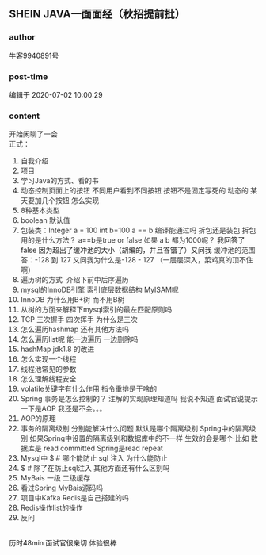 ## SHEIN JAVA一面面经（秋招提前批）
### author 
牛客9940891号
### post-time 

编辑于  2020-07-02 10:00:29
### content 
<div class="post-topic-des nc-post-content">
 <div>
  <span style="color: rgb(51,51,51);vertical-align: baseline;">
   开始闲聊了一会
  </span>
 </div>
 <div>
  <span style="color: rgb(51,51,51);vertical-align: baseline;">
   正式：
  </span>
 </div>
 <ol>
  <li>
   <span style="color: rgb(51,51,51);vertical-align: baseline;">
    自我介绍
   </span>
  </li>
  <li>
   <span style="color: rgb(51,51,51);vertical-align: baseline;">
    项目
   </span>
  </li>
  <li>
   <span style="color: rgb(51,51,51);vertical-align: baseline;">
    学习Java的方式、看的书
   </span>
  </li>
  <li>
   <span style="color: rgb(51,51,51);vertical-align: baseline;">
    动态控制页面上的按钮 不同用户看到不同按钮 按钮不是固定写死的 动态的 某天要加几个按钮 怎么实现
   </span>
  </li>
  <li>
   <span style="color: rgb(51,51,51);vertical-align: baseline;">
    8种基本类型
   </span>
  </li>
  <li>
   <span style="color: rgb(51,51,51);vertical-align: baseline;">
    boolean 默认值
   </span>
  </li>
  <li>
   <span style="color: rgb(51,51,51);vertical-align: baseline;">
    包装类：Integer a = 100 int b=100 a == b 编译能通过吗 拆包还是装包 拆包用的是什么方法？ a==b是true or false 如果 a b 都为1000呢？
   </span>
   我回答了false 因为超出了缓冲池的大小（胡编的，并且答错了）又问我
   <span style="color: rgb(51,51,51);">
   </span>
   <span style="color: rgb(51,51,51);">
    缓冲池的范围 答：-128 到 127 又问我为什么是-128 - 127 （一层层深入，菜鸡真的顶不住啊）
   </span>
  </li>
  <li>
   <span style="color: rgb(51,51,51);vertical-align: baseline;">
    遍历树的方式  介绍下前中后序遍历
   </span>
  </li>
  <li>
   <span style="color: rgb(51,51,51);vertical-align: baseline;">
    mysql的InnoDB引擎 索引底层数据结构 MyISAM呢
   </span>
  </li>
  <li>
   <span style="color: rgb(51,51,51);vertical-align: baseline;">
    InnoDB 为什么用B+树 而不用B树
   </span>
  </li>
  <li>
   <span style="color: rgb(51,51,51);vertical-align: baseline;">
    从树的方面来解释下mysql索引的最左匹配原则吗
   </span>
  </li>
  <li>
   <span style="color: rgb(51,51,51);vertical-align: baseline;">
    TCP 三次握手 四次挥手 为什么是三次
   </span>
  </li>
  <li>
   <span style="color: rgb(51,51,51);vertical-align: baseline;">
    怎么遍历hashmap 还有其他方法吗
   </span>
  </li>
  <li>
   <span style="color: rgb(51,51,51);vertical-align: baseline;">
    怎么遍历list呢 能一边遍历 一边删除吗
   </span>
  </li>
  <li>
   <span style="color: rgb(51,51,51);vertical-align: baseline;">
    hashMap jdk1.8 的改进
   </span>
  </li>
  <li>
   <span style="color: rgb(51,51,51);vertical-align: baseline;">
    怎么实现一个线程
   </span>
  </li>
  <li>
   <span style="color: rgb(51,51,51);vertical-align: baseline;">
    线程池常见的参数
   </span>
  </li>
  <li>
   <span style="color: rgb(51,51,51);vertical-align: baseline;">
    怎么理解线程安全
   </span>
  </li>
  <li>
   <span style="color: rgb(51,51,51);vertical-align: baseline;">
    volatile关键字有什么作用 指令重排是干啥的
   </span>
  </li>
  <li>
   <span style="color: rgb(51,51,51);vertical-align: baseline;">
    Spring 事务是怎么控制的？ 注解的实现原理知道吗 我说不知道 面试官说提示一下是AOP 我还是不会。。。
   </span>
  </li>
  <li>
   <span style="color: rgb(51,51,51);vertical-align: baseline;">
    AOP的原理
   </span>
  </li>
  <li>
   <span style="color: rgb(51,51,51);vertical-align: baseline;">
    事务的隔离级别 分别能解决什么问题 默认是哪个隔离级别
   </span>
   <span style="color: rgb(51,51,51);vertical-align: baseline;">
    Spring中的隔离级别
   </span>
   <span style="color: rgb(51,51,51);vertical-align: baseline;">
    如果Spring中设置的隔离级别和数据库中的不一样 生效的会是哪个 比如 数据库是 read committed Spring是read repeat
   </span>
  </li>
  <li>
   <span style="color: rgb(51,51,51);vertical-align: baseline;">
    Mysql中 $ # 哪个能防止 sql 注入 为什么能防止
   </span>
  </li>
  <li>
   <span style="color: rgb(51,51,51);vertical-align: baseline;">
    $ # 除了在防止sql注入 其他方面还有什么区别吗
   </span>
  </li>
  <li>
   <span style="color: rgb(51,51,51);vertical-align: baseline;">
    MyBais 一级 二级缓存
   </span>
  </li>
  <li>
   <span style="color: rgb(51,51,51);vertical-align: baseline;">
    看过Spring MyBais源码吗
   </span>
  </li>
  <li>
   <span style="color: rgb(51,51,51);vertical-align: baseline;">
    项目中Kafka Redis是自己搭建的吗
   </span>
  </li>
  <li>
   <span style="color: rgb(51,51,51);vertical-align: baseline;">
    Redis操作list的操作
   </span>
  </li>
  <li>
   <span style="color: rgb(51,51,51);vertical-align: baseline;">
    反问
   </span>
  </li>
 </ol>
 <div>
  <br/>
 </div>
 <div>
  历时48min 面试官很亲切 体验很棒
 </div>
 <span style="color: rgb(51,51,51);vertical-align: baseline;">
 </span>
 <p>
  <span style="color: rgb(51,51,51);vertical-align: baseline;">
  </span>
 </p>
 <p>
  <span style="color: rgb(51,51,51);vertical-align: baseline;">
  </span>
 </p>
 <p>
  <span style="color: rgb(51,51,51);vertical-align: baseline;">
  </span>
 </p>
 <p>
  <span style="color: rgb(51,51,51);vertical-align: baseline;">
  </span>
 </p>
 <p>
  <span style="color: rgb(51,51,51);vertical-align: baseline;">
  </span>
 </p>
 <p>
  <span style="color: rgb(51,51,51);vertical-align: baseline;">
  </span>
 </p>
 <p>
  <span style="color: rgb(51,51,51);vertical-align: baseline;">
  </span>
 </p>
 <p>
  <span style="color: rgb(51,51,51);vertical-align: baseline;">
  </span>
 </p>
 <p>
  <span style="color: rgb(51,51,51);vertical-align: baseline;">
  </span>
 </p>
 <p>
  <span style="color: rgb(51,51,51);vertical-align: baseline;">
  </span>
 </p>
 <p>
  <span style="color: rgb(51,51,51);vertical-align: baseline;">
  </span>
 </p>
 <p>
  <span style="color: rgb(51,51,51);vertical-align: baseline;">
  </span>
 </p>
 <p>
  <span style="color: rgb(51,51,51);vertical-align: baseline;">
  </span>
 </p>
 <p>
  <span style="color: rgb(51,51,51);vertical-align: baseline;">
  </span>
 </p>
 <p>
  <span style="color: rgb(51,51,51);vertical-align: baseline;">
  </span>
 </p>
 <p>
  <span style="color: rgb(51,51,51);vertical-align: baseline;">
  </span>
 </p>
 <p>
  <span style="color: rgb(51,51,51);vertical-align: baseline;">
  </span>
 </p>
 <p>
  <span style="color: rgb(51,51,51);vertical-align: baseline;">
  </span>
 </p>
 <p>
  <span style="color: rgb(51,51,51);vertical-align: baseline;">
  </span>
 </p>
 <p>
  <span style="color: rgb(51,51,51);vertical-align: baseline;">
  </span>
 </p>
 <p>
  <span style="color: rgb(51,51,51);vertical-align: baseline;">
  </span>
 </p>
 <p>
  <span style="color: rgb(51,51,51);vertical-align: baseline;">
  </span>
 </p>
 <p>
  <span style="color: rgb(51,51,51);vertical-align: baseline;">
  </span>
 </p>
 <p>
  <span style="color: rgb(51,51,51);vertical-align: baseline;">
  </span>
 </p>
 <p>
  <span style="color: rgb(51,51,51);vertical-align: baseline;">
  </span>
 </p>
 <p>
  <span style="color: rgb(51,51,51);vertical-align: baseline;">
  </span>
 </p>
 <p>
  <span style="color: rgb(51,51,51);vertical-align: baseline;">
  </span>
 </p>
</div>
